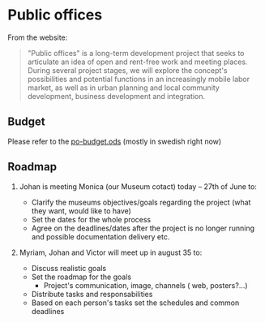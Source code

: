 # Public offices

From the website:
> "Public offices" is a long-term development project that seeks to articulate an idea of open and rent-free work and meeting places. During several project stages, we will explore the concept's possibilities and potential functions in an increasingly mobile labor market, as well as in urban planning and local community development, business development and integration.

## Budget

Please refer to the [po-budget.ods](https://github.com/vectorsize/dilettant/blob/master/po-budget.ods) (mostly in swedish right now)

## Roadmap

1. Johan is meeting Monica (our Museum cotact) today – 27th of June to:
	* Clarify the museums objectives/goals regarding the project (what they want, would like to have)
	* Set the dates for the whole process
	* Agree on the deadlines/dates after the project is no longer running and possible documentation delivery etc.

2. Myriam, Johan and Victor will meet up in august 35 to:
	* Discuss realistic goals <coment to test>
	* Set the roadmap for the goals
		* Project's communication, image, channels ( web, posters?...)
	* Distribute tasks and responsabilities
	* Based on each person's tasks set the schedules and common deadlines